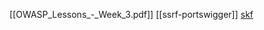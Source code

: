 [[OWASP_Lessons_-_Week_3.pdf]]
[[ssrf-portswigger]]
[skf](https://skf.gitbook.io/asvs-write-ups/server-side-request-forgery-ssrf/server-side-request-forgery)
